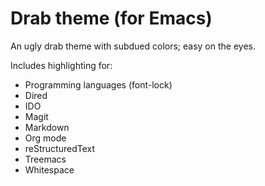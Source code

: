 Drab theme (for Emacs)
======================

An ugly drab theme with subdued colors; easy on the eyes.

Includes highlighting for:
* Programming languages (font-lock)
* Dired
* IDO
* Magit
* Markdown
* Org mode
* reStructuredText
* Treemacs
* Whitespace
